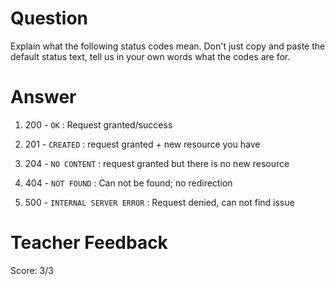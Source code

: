 # Question
Explain what the following status codes mean. Don't just copy and paste the default status text, tell us in your own words what the codes are for.

# Answer

1. 200 - `OK` : Request granted/success

2. 201 - `CREATED` : request granted + new resource you have

3. 204 - `NO CONTENT` : request granted but there is no new resource

4. 404 - `NOT FOUND` : Can not be found; no redirection

5. 500 - `INTERNAL SERVER ERROR` : Request denied, can not find issue

# Teacher Feedback
Score: 3/3